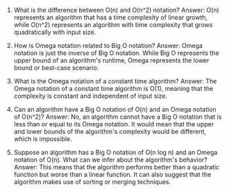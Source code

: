 

1. What is the difference between O(n) and O(n^2) notation?
Answer: O(n) represents an algorithm that has a time complexity of linear growth, while O(n^2) represents an algorithm with time complexity that grows quadratically with input size.

2. How is Omega notation related to Big O notation?
Answer: Omega notation is just the inverse of Big O notation. While Big O represents the upper bound of an algorithm's runtime, Omega represents the lower bound or best-case scenario.

3. What is the Omega notation of a constant time algorithm?
Answer: The Omega notation of a constant time algorithm is O(1), meaning that the complexity is constant and independent of input size.

4. Can an algorithm have a Big O notation of O(n) and an Omega notation of O(n^2)?
Answer: No, an algorithm cannot have a Big O notation that is less than or equal to its Omega notation. It would mean that the upper and lower bounds of the algorithm's complexity would be different, which is impossible.

5. Suppose an algorithm has a Big O notation of O(n log n) and an Omega notation of O(n). What can we infer about the algorithm's behavior?
Answer: This means that the algorithm performs better than a quadratic function but worse than a linear function. It can also suggest that the algorithm makes use of sorting or merging techniques.